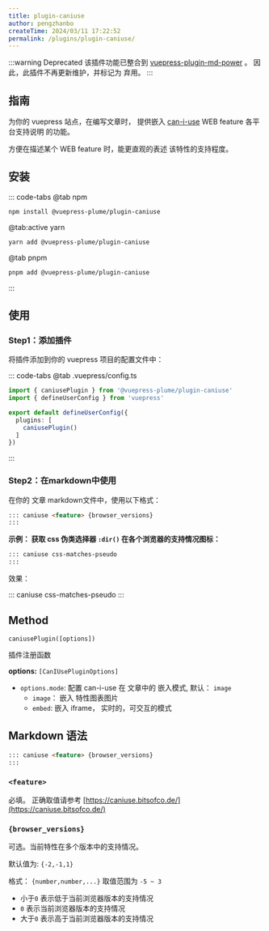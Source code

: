 ```yaml
---
title: plugin-caniuse
author: pengzhanbo
createTime: 2024/03/11 17:22:52
permalink: /plugins/plugin-caniuse/
---
```


:::warning Deprecated
该插件功能已整合到 [vuepress-plugin-md-power](/plugins/plugin-md-power) 。
因此，此插件不再更新维护，并标记为 弃用。
:::

## 指南

为你的 vuepress 站点，在编写文章时， 提供嵌入 [can-i-use](https://caniuse.com/) WEB feature 各平台支持说明 的功能。

方便在描述某个 WEB feature 时，能更直观的表述 该特性的支持程度。

## 安装

::: code-tabs
@tab  npm

``` sh
npm install @vuepress-plume/plugin-caniuse
```

@tab:active yarn

``` sh
yarn add @vuepress-plume/plugin-caniuse
```

@tab pnpm

``` sh
pnpm add @vuepress-plume/plugin-caniuse
```

:::

## 使用

### Step1：添加插件

将插件添加到你的 vuepress 项目的配置文件中：

::: code-tabs
@tab .vuepress/config.ts

``` ts
import { caniusePlugin } from '@vuepress-plume/plugin-caniuse'
import { defineUserConfig } from 'vuepress'

export default defineUserConfig({
  plugins: [
    caniusePlugin()
  ]
})
```

:::

### Step2：在markdown中使用

在你的 文章 markdown文件中，使用以下格式：

``` md
::: caniuse <feature> {browser_versions}
:::
```

__示例： 获取 css 伪类选择器 `:dir()` 在各个浏览器的支持情况图标：__

``` md
::: caniuse css-matches-pseudo
:::
```

效果：

::: caniuse css-matches-pseudo
:::

## Method

`caniusePlugin([options])`

插件注册函数

__options:__ `[CanIUsePluginOptions]`

- `options.mode`: 配置 can-i-use 在 文章中的 嵌入模式, 默认： `image`
  - `image`： 嵌入 特性图表图片
  - `embed`:  嵌入 iframe， 实时的，可交互的模式

## Markdown 语法

``` md
::: caniuse <feature> {browser_versions}
:::
```

### `<feature>`

必填。 正确取值请参考 [https://caniuse.bitsofco.de/](https://caniuse.bitsofco.de/)

### `{browser_versions}`

可选。当前特性在多个版本中的支持情况。

默认值为: `{-2,-1,1}`

格式： `{number,number,...}`  取值范围为 `-5 ~ 3`

- 小于`0` 表示低于当前浏览器版本的支持情况
- `0` 表示当前浏览器版本的支持情况
- 大于`0` 表示高于当前浏览器版本的支持情况
